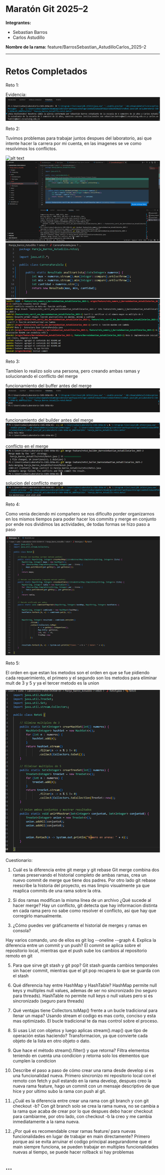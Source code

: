 # Maratón Git 2025–2

**Integrantes:**
- Sebastian Barros
- Carlos Astudillo

**Nombre de la rama:** feature/BarrosSebastian_AstudilloCarlos_2025–2

---

# Retos Completados

Reto 1:

Evidencia: ![Reto 1](images/image.png)

Reto 2:

Tuvimos problemas para trabajar juntos despues del laboratorio, asi que intente hacer la carrera por mi cuenta, en las imagenes se ve como resolvimos los conflictos.

![alt text](images/ImagenReto2Merge.png.png)
![alt text](images/ImagenReto2Merge1.png)
![alt text](images/ImagenReto2Merge1Resuelto.png)
![git log](images/gitLog.png)


Reto 3:

Tambien lo realizo solo una persona, pero creando ambas ramas y solucionando el conflicto del merge

funcionamiento del buffer antes del merge ![alt text](images/Buffer1.png)

funcionamiento del builder antes del merge ![alt text](images/Builder1.png)

conflicto en el merge ![alt text](images/Reto3MergeConflicto.png)


solucion del conflicto merge ![alt text](images/respuestaReto3.png)


Reto 4:

Como venia deciendo mi compañero se nos dificulto porder organizarnos en los mismos tiempos para poder hacer los commits y merge en conjunto por ende nos dividimos las actividades, de todas formas se hizo paso a paso

![alt text](image.png)

Reto 5:

El orden en que estan los metodos son el orden en que se fue pidiendo cada requerimiento, el primero y el segundo son los metodos para eliminar mult de 3 y 5 y ya el tercer metodo es la union

![alt text](image-1.png)




Cuestionario:

1.	Cuál es la diferencia entre git merge y git rebase
Git merge combina dos ramas preservando el historial completo de ambas ramas, crea un nuevo commit de merge que tiene dos padres.
Por otro lado git rebase reescribe la historia del proyecto, es mas limpio visualmente ya que reaplica commits de una rama sobre la otra.

2.	Si dos ramas modifican la misma línea de un archivo ¿Qué sucede al hacer merge?
Hay un conflicto, git detecta que hay informacion distinta en cada rama pero no sabe como resolver el conflicto, asi que hay que corregirlo manualmente.

3.	¿Cómo puedes ver gráficamente el historial de merges y ramas en consola?

Hay varios comando, uno de ellos es git log --oneline --graph
4.	Explica la diferencia entre un commit y un push?
El commit se aplica sobre el repositorio local, mientras que el push sube los cambios al repositorio remoto en git

5.	Para que sirve git stash y git pop?
Git stash guarda cambios temporales sin hacer commit, mientras que el git pop recupera lo que se guarda con el stash

6.	Qué diferencia hay entre HashMap y HashTable?
HashMap permite null keys y multiples null values, ademas de ser no sincronizado (no seguro para threads). HashTable no permite null keys o null values pero si es sincronizado (seguro para threads)

7.	Qué ventajas tiene Collectors.toMap() frente a un bucle tradicional para llenar un mapa?
Usando stream el codigo es mas corto, conciso y esta mas optimizado. El bucle tradicional te da mas control sobre el proceso.

8.	Si usas List con objetos y luego aplicas stream().map() que tipo de operación estas haciendo?
Transformacion, ya que convierte cada objeto de la lista en otro objeto o dato.

9.	Que hace el método stream().filter() y que retorna?
Filtra elementos teniendo en cuenta una condicion y retorna solo los elementos que cumplen la condicion

10.	 Describe el paso a paso de cómo crear una rama desde develop si es una funcionalidad nueva.
Primero sincronizo mi repositorio local con el remoto con fetch y pull estando en la rama develop, despues creo la nueva rama feature, hago un commit con un mensaje descriptivo de que hice y por ultimo subo la rama con push al git.

11.	¿Cuál es la diferencia entre crear una rama con git branch y con git checkout -b?
Con git branch solo se crea la rama nueva, no se cambia a la rama que acaba de crear por lo que despues debo hacer checkout para cambiarme, por otro lado, con checkout -b la creo y me cambia inmediatamente a la rama nueva.

12.	¿Por qué es recomendable crear ramas feature/ para nuevas funcionalidades en lugar de trabajar en main directamente?
Primero porque asi se evita arruinar el codigo principal asegurandome que el main siempre funciona, se pueden trabajar en multiples funcionalidades nuevas al tiempo, se puede hacer rollback si hay problemas


...
---